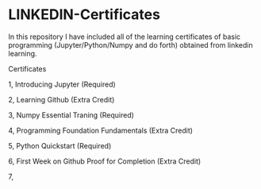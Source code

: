 # LINKEDIN-Certificates
In this repository I have included all of the learning certificates of basic programming (Jupyter/Python/Numpy and do forth) obtained from linkedin learning.

Certificates

1, Introducing Jupyter (Required)

2, Learning Github (Extra Credit)

3, Numpy Essential Traning (Required)

4, Programming Foundation Fundamentals (Extra Credit)

5, Python Quickstart (Required)

6, First Week on Github Proof for Completion (Extra Credit)

7,
